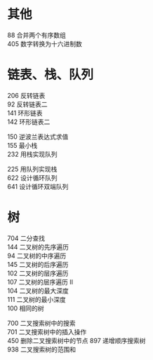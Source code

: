 # 其他
88      合并两个有序数组  
405     数字转换为十六进制数  

# 链表、栈、队列
206     反转链表  
92      反转链表二  
141     环形链表  
142     环形链表二  

150     逆波兰表达式求值  
155     最小栈  
232     用栈实现队列  

225     用队列实现栈  
622     设计循环队列  
641     设计循环双端队列  

# 树
704     二分查找  
144     二叉树的先序遍历  
94      二叉树的中序遍历  
145     二叉树的后序遍历  
102     二叉树的层序遍历  
107     二叉树的层序遍历 II  
104     二叉树的最大深度  
111     二叉树的最小深度  
100     相同的树  

700     二叉搜索树中的搜索  
701     二叉搜索树中的插入操作  
450     删除二叉搜索树中的节点
897     递增顺序搜索树  
938     二叉搜索树的范围和  